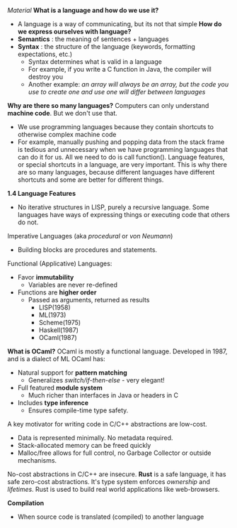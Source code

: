 
*Material*
**What is a language and how do we use it?**
- A language is a way of communicating, but its not that simple
**How do we express ourselves with language?**
- **Semantics** : the meaning of sentences + languages
- **Syntax** : the structure of the language (keywords, formatting expectations, etc.)
	- Syntax determines what is valid in a language
	- For example, if you write a C function in Java, the compiler will destroy you
	- Another example: *an array will always be an array, but the code you use to create one and use one will differ between languages*

**Why are there so many languages?**
Computers can only understand **machine code**. But we don't use that.
- We use programming languages because they contain shortcuts to otherwise complex machine code
- For example, manually pushing and popping data from the stack frame is tedious and unnecessary when we have programming languages that can do it for us. All we need to do is call function().
Language features, or special shortcuts in a language, are very important. This is why there are so many languages, because different languages have different shortcuts and some are better for different things.

**1.4 Language Features**
- No iterative structures in LISP, purely a recursive language.
Some languages have ways of expressing things or executing code that others do not.

Imperative Languages (aka *procedural* or *von Neumann*)
- Building blocks are procedures and statements.

Functional (Applicative) Languages:
- Favor **immutability**
	- Variables are never re-defined
- Functions are **higher order**
	- Passed as arguments, returned as results
		- LISP(1958)
		- ML(1973)
		- Scheme(1975)
		- Haskell(1987)
		- OCaml(1987)

**What is OCaml?**
OCaml is mostly a functional language. Developed in 1987, and is a dialect of ML
OCaml has: 
- Natural support for **pattern matching**
	- Generalizes *switch/if-then-else* - very elegant!
- Full featured **module system**
	- Much richer than interfaces in Java or headers in C
- Includes **type inference**
	- Ensures compile-time type safety.

A key motivator for writing code in C/C++ abstractions are low-cost.
- Data is represented minimally. No metadata required.
- Stack-allocated memory can be freed quickly
- Malloc/free allows for full control, no Garbage Collector or outside mechanisms.

No-cost abstractions in C/C++ are insecure.
**Rust** is a safe language, it has safe zero-cost abstractions. It's type system enforces *ownership* and *lifetimes*. Rust is used to build real world applications like web-browsers.

**Compilation**
- When source code is translated (compiled) to another language